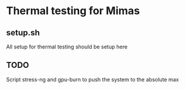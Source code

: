 # Thermal testing for Mimas

## setup.sh
All setup for thermal testing should be setup here

## TODO
Script stress-ng and gpu-burn to push the system to the absolute max


